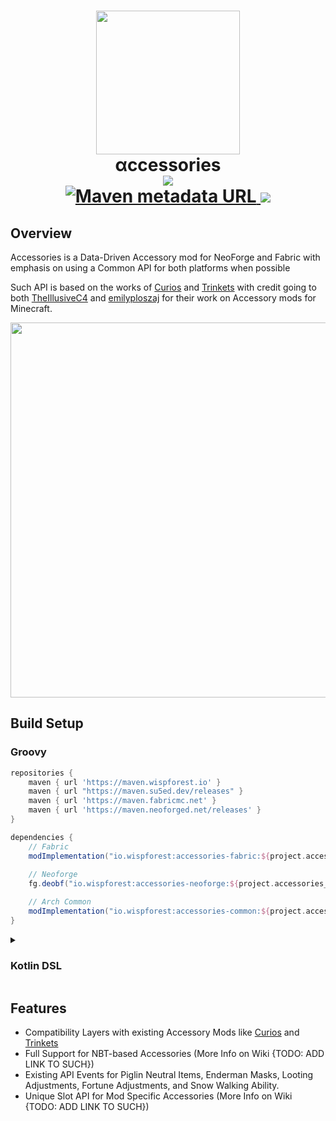 <h1 align="center">
  <img src="https://cdn.modrinth.com/data/jtmvUHXj/14fabf4859e845b0bd6659daf2375be3e88f59ec.png" width=230>
  <br>
  αccessories
  <br>
  <a href="https://modrinth.com/mod/owo-lib">
      <img src="https://img.shields.io/badge/-modrinth-gray?style=for-the-badge&labelColor=green&labelWidth=15&logo=appveyor&logoColor=white">
  </a>
  <br>
  <a href="https://maven.wispforest.io/#/releases/io/wispforest/accessories-fabric">
    <img alt="Maven metadata URL" src="https://img.shields.io/maven-metadata/v?metadataUrl=https%3A%2F%2Fmaven.wispforest.io%2Freleases%2Fio%2Fwispforest%2Faccessories-fabric%2Fmaven-metadata.xml&style=for-the-badge">
  </a>
  <a href="https://discord.gg/xrwHKktV2d">
      <img src="https://img.shields.io/discord/825828008644313089?label=wisp%20forest&logo=discord&logoColor=white&style=for-the-badge">
  </a>
</h1>

## Overview
Accessories is a Data-Driven Accessory mod for NeoForge and Fabric with emphasis on using a Common API for both platforms when possible

<p/>
  
Such API is based on the works of [Curios](https://github.com/TheIllusiveC4/Curios) and [Trinkets](https://github.com/emilyploszaj/trinkets) with credit going to both [TheIllusiveC4](https://github.com/TheIllusiveC4) and [emilyploszaj](https://github.com/emilyploszaj) for their work on Accessory mods for Minecraft.

<p align="center">
  <img width=600 src="https://cdn.modrinth.com/data/jtmvUHXj/images/e40c711b48f2962a31f808c34792ba4f71978ca3.png"/>
</p>

## Build Setup

### Groovy
```groovy
repositories {
    maven { url 'https://maven.wispforest.io' }
    maven { url "https://maven.su5ed.dev/releases" }
    maven { url 'https://maven.fabricmc.net' }
    maven { url 'https://maven.neoforged.net/releases' }
}

dependencies {
    // Fabric
    modImplementation("io.wispforest:accessories-fabric:${project.accessories_version}")
    
    // Neoforge 
    fg.deobf("io.wispforest:accessories-neoforge:${project.accessories_version}")

    // Arch Common
    modImplementation("io.wispforest:accessories-common:${project.accessories_version}")
}
```
<details>
<summary><h3>Kotlin DSL</h3></summary>
  
```kotlin
repositories {
    maven("https://maven.wispforest.io")
    maven("https://maven.su5ed.dev/releases")
    maven("https://maven.fabricmc.net")
    maven("https://maven.neoforged.net/releases")
}

dependencies {
    // Fabric
    modImplementation("io.wispforest:accessories-fabric:${properties["accessories_version"]}")
    
    // Neoforge 
    fg.deobf("io.wispforest:accessories-neoforge:${properties["accessories_version"]}")

    // Arch Common
    modImplementation("io.wispforest:accessories-common:${properties["accessories_version"]}")
}
```
</details>

## Features
- Compatibility Layers with existing Accessory Mods like [Curios](https://github.com/TheIllusiveC4/Curios) and [Trinkets](https://github.com/emilyploszaj/trinkets)
- Full Support for NBT-based Accessories (More Info on Wiki {TODO: ADD LINK TO SUCH})
- Existing API Events for Piglin Neutral Items, Enderman Masks, Looting Adjustments, Fortune Adjustments, and Snow Walking Ability.
- Unique Slot API for Mod Specific Accessories (More Info on Wiki {TODO: ADD LINK TO SUCH})
